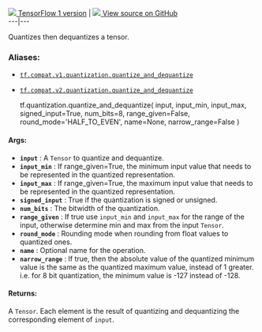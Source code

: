 [ ![](https://tensorflow.google.cn/images/tf_logo_32px.png) TensorFlow 1
version](/versions/r1.15/api_docs/python/tf/quantization/quantize_and_dequantize)
|  [ ![](https://tensorflow.google.cn/images/GitHub-Mark-32px.png) View source
on GitHub
](https://github.com/tensorflow/tensorflow/blob/r2.0/tensorflow/python/ops/array_ops.py#L4433-L4474)  
---|---  
  
Quantizes then dequantizes a tensor.

### Aliases:

  * [`tf.compat.v1.quantization.quantize_and_dequantize`](/api_docs/python/tf/quantization/quantize_and_dequantize)
  * [`tf.compat.v2.quantization.quantize_and_dequantize`](/api_docs/python/tf/quantization/quantize_and_dequantize)

    
    
    tf.quantization.quantize_and_dequantize(
        input,
        input_min,
        input_max,
        signed_input=True,
        num_bits=8,
        range_given=False,
        round_mode='HALF_TO_EVEN',
        name=None,
        narrow_range=False
    )
    

#### Args:

  * **`input`** : A `Tensor` to quantize and dequantize.
  * **`input_min`** : If range_given=True, the minimum input value that needs to be represented in the quantized representation.
  * **`input_max`** : If range_given=True, the maximum input value that needs to be represented in the quantized representation.
  * **`signed_input`** : True if the quantization is signed or unsigned.
  * **`num_bits`** : The bitwidth of the quantization.
  * **`range_given`** : If true use `input_min` and `input_max` for the range of the input, otherwise determine min and max from the input `Tensor`.
  * **`round_mode`** : Rounding mode when rounding from float values to quantized ones.
  * **`name`** : Optional name for the operation.
  * **`narrow_range`** : If true, then the absolute value of the quantized minimum value is the same as the quantized maximum value, instead of 1 greater. i.e. for 8 bit quantization, the minimum value is -127 instead of -128.

#### Returns:

A `Tensor`. Each element is the result of quantizing and dequantizing the
corresponding element of `input`.

